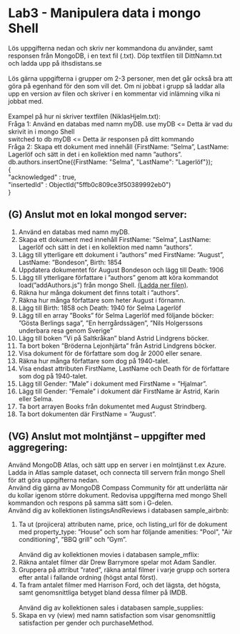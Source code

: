 # Lab3 - Manipulera data i mongo Shell
Lös uppgifterna nedan och skriv ner kommandona du använder, samt responsen
från MongoDB, i en text fil (.txt). Döp textfilen till DittNamn.txt och ladda upp på
ithsdistans.se
</br>
</br>
Lös gärna uppgifterna i grupper om 2-3 personer, men det går också bra att göra
på egenhand för den som vill det. Om ni jobbat i grupp så laddar alla upp en
version av filen och skriver i en kommentar vid inlämning vilka ni jobbat med.
</br>
</br>
Exampel på hur ni skriver textfilen (NiklasHjelm.txt):</br>
Fråga 1: Använd en databas med namn myDB.
    use myDB <= Detta är vad du skrivit in i mongo Shell</br>
    switched to db myDB <= Detta är responsen på ditt kommando</br>
Fråga 2: Skapa ett dokument med innehåll {FirstName: ”Selma”, LastName:</br>
    Lagerlöf och sätt in det i en kollektion med namn ”authors”.</br>
    db.authors.insertOne({FirstName: "Selma", "LastName": "Lagerlöf"});</br>
    {</br>
     "acknowledged" : true,</br>
     "insertedId" : ObjectId("5ffb0c809ce3f50389992eb0")</br>
    }</br>
## (G) Anslut mot en lokal mongod server:
1. Använd en databas med namn myDB.
2. Skapa ett dokument med innehåll FirstName: ”Selma”, LastName: Lagerlöf
och sätt in det i en kollektion med namn ”authors”.
3. Lägg till ytterligare ett dokument i ”authors” med FirstName: ”August”,
LastName: ”Bondeson”, Birth: 1854
4. Uppdatera dokumentet för August Bondeson och lägg till Death: 1906 
5. Lägg till ytterligare författare i ”authors” genom att köra kommandot
load(”addAuthors.js”) från mongo Shell. [(Ladda ner filen)](./addAuthors.js).
6. Räkna hur många dokument det finns totalt i ”authors”.
7. Räkna hur många författare som heter August i förnamn.
8. Lägg till Birth: 1858 och Death: 1940 för Selma Lagerlöf
9. Lägg till en array ”Books” för Selma Lagerlöf med följande böcker:
”Gösta Berlings saga”, ”En herrgårdssägen”,
”Nils Holgerssons underbara resa genom Sverige”
10. Lägg till boken ”Vi på Saltkråkan” bland Astrid Lindgrens böcker.
11. Ta bort boken ”Bröderna Lejonhjärta” från Astrid Lindgrens böcker.
12. Visa dokument för de författare som dog år 2000 eller senare.
13. Räkna hur många författare som dog på 1940-talet.
14. Visa endast attributen FirstName, LastName och Death för de författare
som dog på 1940-talet.
15. Lägg till Gender: ”Male” i dokument med FirstName = ”Hjalmar”.
16. Lägg till Gender: ”Female” i dokument där FirstName är Astrid, Karin eller
Selma.
17. Ta bort arrayen Books från dokumentet med August Strindberg.
18. Ta bort dokumenten där FirstName = ”August”. 
## (VG) Anslut mot molntjänst – uppgifter med aggregering:
Använd MongoDB Atlas, och sätt upp en server i en molntjänst t.ex Azure.
Ladda in Atlas sample dataset, och connecta till servern från mongo Shell för att
göra uppgifterna nedan.</br> Använd dig gärna av MongoDB Compass Community för
att underlätta när du kollar igenom större dokument.
Redovisa uppgifterna med mongo Shell kommandon och respons på samma sätt
som i G-delen.</br>
Använd dig av kollektionen listingsAndReviews i databasen sample_airbnb:
1. Ta ut (projicera) attributen name, price, och listing_url för de dokument
med property_type: ”House” och som har följande amenities:
"Pool", "Air conditioning", ”BBQ grill" och ”Gym”.</br></br>
Använd dig av kollektionen movies i databasen sample_mflix:
2. Räkna antalet filmer där Drew Barrymore spelar mot Adam Sandler.
3. Gruppera på attribut ”rated”, räkna antal filmer i varje grupp och sortera
efter antal i fallande ordning (högst antal först).
4. Ta fram antalet filmer med Harrison Ford, och det lägsta, det högsta, samt
genomsnittliga betyget bland dessa filmer på IMDB.</br></br>
Använd dig av kollektionen sales i databasen sample_supplies:
5. Skapa en vy (view) med namn satisfaction som visar genomsnittlig
satisfaction per gender och purchaseMethod. 